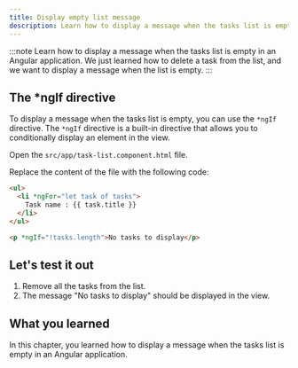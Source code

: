 ```yaml
---
title: Display empty list message
description: Learn how to display a message when the tasks list is empty in an Angular application.
---
```


:::note
Learn how to display a message when the tasks list is empty in an Angular application.
We just learned how to delete a task from the list, and we want to display a message when the list is empty.
:::


## The *ngIf directive

To display a message when the tasks list is empty, you can use the `*ngIf` directive.
The `*ngIf` directive is a built-in directive that allows you to conditionally display an element in the view.

Open the `src/app/task-list.component.html` file.

Replace the content of the file with the following code:

```html ins={"1. Add a message when the tasks list is empty": 6-7}
<ul>
  <li *ngFor="let task of tasks">
    Task name : {{ task.title }}
  </li>
</ul>

<p *ngIf="!tasks.length">No tasks to display</p>
```

## Let's test it out

1. Remove all the tasks from the list.
2. The message "No tasks to display" should be displayed in the view.

## What you learned

In this chapter, you learned how to display a message when the tasks list is empty in an Angular application.
